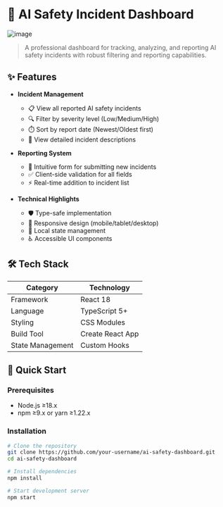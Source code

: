 # 🚨 AI Safety Incident Dashboard


![image](https://github.com/user-attachments/assets/967b4d17-3c48-4004-a8ae-0e056b52f60c)


> A professional dashboard for tracking, analyzing, and reporting AI safety incidents with robust filtering and reporting capabilities.

## ✨ Features

- **Incident Management**
  - 📋 View all reported AI safety incidents
  - 🔍 Filter by severity level (Low/Medium/High)
  - ⏱️ Sort by report date (Newest/Oldest first)
  - 📝 View detailed incident descriptions

- **Reporting System**
  - 📝 Intuitive form for submitting new incidents
  - ✅ Client-side validation for all fields
  - ⚡ Real-time addition to incident list

- **Technical Highlights**
  - 🛡️ Type-safe implementation
  - 📱 Responsive design (mobile/tablet/desktop)
  - 🧠 Local state management
  - ♿ Accessible UI components

## 🛠 Tech Stack

| Category        | Technology          |
|-----------------|---------------------|
| Framework       | React 18            |
| Language        | TypeScript 5+       |
| Styling         | CSS Modules         |
| Build Tool      | Create React App    |
| State Management| Custom Hooks        |

## 🚀 Quick Start

### Prerequisites
- Node.js ≥18.x
- npm ≥9.x or yarn ≥1.22.x

### Installation
```bash
# Clone the repository
git clone https://github.com/your-username/ai-safety-dashboard.git
cd ai-safety-dashboard

# Install dependencies
npm install

# Start development server
npm start


